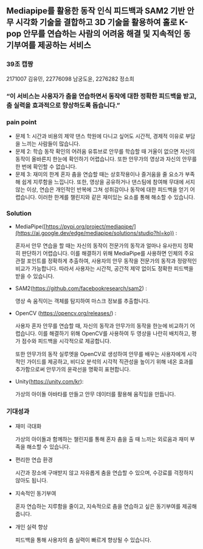 ## Mediapipe를 활용한 동작 인식 피드백과 SAM2 기반 안무 시각화 기술을 결합하고 3D 기술을 활용하여 홀로 K-pop 안무를 연습하는 사람의 어려움 해결 및 지속적인 동기부여를 제공하는 서비스

### 39조 캡짱

2171007 김유민, 22776098 남궁도윤, 2276282 정소희

### “이 서비스는 사용자가 춤을 연습하면서 동작에 대한 정확한 피드백을 받고, 춤 실력을 효과적으로 향상하도록 돕습니다.”

### pain point

- 문제 1: 시간과 비용의 제약
댄스 학원에 다니고 싶어도 시간적, 경제적 이유로 부담을 느끼는 사람들이 많습니다.
- 문제 2: 학습 동작 확인의 어려움
유튜브로 안무를 학습할 때 거울이 없으면 자신의 동작이 올바른지 한눈에 확인하기 어렵습니다. 또한 안무가의 영상과 자신의 안무를 한 번에 확인할 수 없습니다.
- 문제 3: 재미의 한계
혼자 춤을 연습할 때는 상호작용이나 즐거움을 줄 요소가 부족해 쉽게 지루함을 느낍니다. 또한, 영상을 공유하거나 댄스팀에 참여해 무대에 서지 않는 이상, 연습은 개인적인 반복에 그쳐 성취감이나 동작에 대한 피드백을 얻기 어렵습니다. 이러한 한계를 챌린지와 같은 재미있는 요소를 통해 해소할 수 있습니다.

### Solution

- MediaPipe([https://pypi.org/project/mediapipe/](https://ai.google.dev/edge/mediapipe/solutions/studio?hl=ko)) :
    
    혼자서 안무 연습을 할 때는 자신의 동작이 전문가의 동작과 얼마나 유사한지 정확히 판단하기 어렵습니다. 이를 해결하기 위해 MediaPipe를 사용하면 인체의 주요 관절 포인트를 정확하게 추출하여, 사용자의 안무 동작을 전문가의 동작과 정량적인 비교가 가능합니다. 따라서 사용자는 시간적, 공간적 제약 없이도 정확한 피드백을 받을 수 있습니다.
    
- SAM2(https://github.com/facebookresearch/sam2) :
    
    영상 속 움직이는 객체를 탐지하여 마스크 정보를 추출합니다.
    
- OpenCV (https://opencv.org/releases/) :
    
    사용자 혼자 안무를 연습할 때, 자신의 동작과 안무가의 동작을 한눈에 비교하기 어렵습니다. 이를 해결하기 위해 OpenCV를 사용하여 두 영상을 나란히 배치하고, 평가 점수와 피드백을 시각적으로 제공합니다.
    
    또한 안무가의 동작 실루엣을 OpenCV로 생성하여 안무를 배우는 사용자에게 시각적인 가이드를 제공하고, 비디오 분석의 시각적 직관성을 높이기 위해 네온 효과를 추가함으로써 안무가의 윤곽선을 명확히 표현합니다.
    
- Unity(https://unity.com/kr):
    
    가상의 아이돌 아바타를 만들고 안무 데이터를 활용해 움직임을 만듭니다.
    

### 기대성과

- 재미 극대화
    
    가상의 아이돌과 함께하는 챌린지를 통해 혼자 춤을 출 때 느끼는 외로움과 재미 부족을 해소할 수 있습니다.
    
- 편리한 연습 환경
    
    시간과 장소에 구애받지 않고 자유롭게 춤을 연습할 수 있으며, 수강료를 걱정하지 않아도 됩니다.
    
- 지속적인 동기부여
    
    혼자 연습하는 지루함을 줄이고, 지속적으로 춤을 연습하고 싶은 동기부여를 제공해 줍니다.
    
- 개인 실력 향상
    
    피드백을 통해 사용자의 춤 실력이 빠르게 향상될 수 있습니다.
